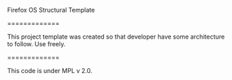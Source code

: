 Firefox OS Structural Template

=============

This project template was created so that developer have some architecture to follow. Use freely.

=============

This code is under MPL v 2.0.
